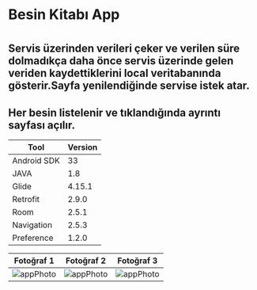 # Besin Kitabı App
#
## Servis üzerinden verileri çeker ve verilen süre dolmadıkça daha önce servis üzerinde gelen veriden kaydettiklerini local veritabanında gösterir.Sayfa yenilendiğinde servise istek atar. 
## Her besin listelenir ve tıklandığında ayrıntı sayfası açılır. 

| Tool | Version |
| ---            | --- | 
|   Android SDK  | 33     |
|   JAVA         | 1.8    | 
|   Glide        | 4.15.1 | 
|   Retrofit     | 2.9.0  |
|   Room         | 2.5.1  |
|  Navigation    | 2.5.3  |
|  Preference    | 1.2.0  |


| Fotoğraf 1 | Fotoğraf 2 | Fotoğraf 3 |
| --- | --- | --- |
| ![appPhoto](https://github.com/atakanbircan/book_foods_app/assets/57329064/1a7626f8-eaf3-46fe-9c1a-d9ce28a0fdc3) |![appPhoto](https://github.com/atakanbircan/book_foods_app/assets/57329064/9dc0ccf8-e64f-4d04-9f8e-d357248a574b) |![appPhoto](https://github.com/atakanbircan/book_foods_app/assets/57329064/721a59e6-5037-4fbe-8544-37e9f86f4035) |
